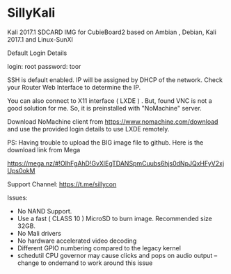 # SillyKali
Kali 2017.1 SDCARD IMG for CubieBoard2 based on Ambian , Debian, Kali 2017.1 and Linux-SunXI 

Default Login Details

login: root
password: toor

SSH is default enabled. IP will be assigned by DHCP of the network. Check your Router Web Interface to determine the IP.

You can also connect to X11 interface ( LXDE ) . But, found VNC is not a good solution for me. 
So, it is preinstalled with "NoMachine" server.

Download NoMachine client from https://www.nomachine.com/download and use the provided login details to use LXDE remotely.

PS: Having trouble to upload the BIG image file to github. Here is the download link from Mega


https://mega.nz/#!OIhFgAhD!GvXlEgTDANSpmCuubs6hjs0dNpJQxHFyV2xjUps0okM

Support Channel:
https://t.me/sillycon


Issues:
* No NAND Support. 
* Use a fast ( CLASS 10 ) MicroSD to burn image. Recommended size 32GB.
* No Mali drivers
* No hardware accelerated video decoding
* Different GPIO numbering compared to the legacy kernel
* schedutil CPU governor may cause clicks and pops on audio output – change to ondemand to work around this issue
